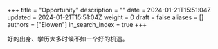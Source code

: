 +++
title = "Opportunity"
description = ""
date = 2024-01-21T15:51:04Z
updated = 2024-01-21T15:51:04Z
weight = 0
draft = false
aliases = []
authors = ["Elowen"]
in_search_index = true
+++

好的出身、学历大多时候不如一个好的机遇。
